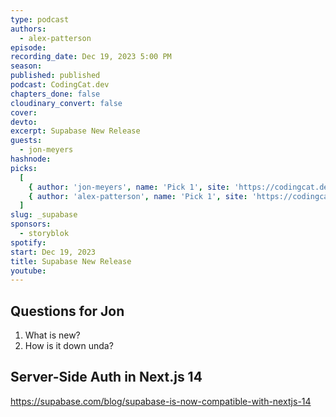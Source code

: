 ```yaml
---
type: podcast
authors:
  - alex-patterson
episode:
recording_date: Dec 19, 2023 5:00 PM
season:
published: published
podcast: CodingCat.dev
chapters_done: false
cloudinary_convert: false
cover:
devto:
excerpt: Supabase New Release
guests:
  - jon-meyers
hashnode:
picks:
  [
    { author: 'jon-meyers', name: 'Pick 1', site: 'https://codingcat.dev' },
    { author: 'alex-patterson', name: 'Pick 1', site: 'https://codingcat.dev' }
  ]
slug: _supabase
sponsors:
  - storyblok
spotify:
start: Dec 19, 2023
title: Supabase New Release
youtube:
---
```


## Questions for Jon

1. What is new?
2. How is it down unda?

## Server-Side Auth in Next.js 14

https://supabase.com/blog/supabase-is-now-compatible-with-nextjs-14
